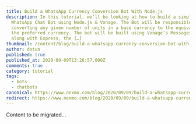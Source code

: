 ```yaml
---
title: Build a WhatsApp Currency Conversion Bot With Node.js
description: In this tutorial, we’ll be looking at how to build a simple
  WhatsApp Chat Bot using Node.js & Vonage. The Bot will be responsible for
  converting any given number of units in a base currency to the equivalent in
  the preferred currency. The bot will be built using Vonage’s Messages API
  along with Express, the […]
thumbnail: /content/blog/build-a-whatsapp-currency-conversion-bot-with-node-js/Blog_Node-js_WhatsApp_1200x600.png
author: dotun
published: true
published_at: 2020-09-09T13:26:57.000Z
comments: true
category: tutorial
tags:
  - bots
  - chatbots
canonical: https://www.nexmo.com/blog/2020/09/09/build-a-whatsapp-currency-conversion-bot-with-node-js
redirect: https://www.nexmo.com/blog/2020/09/09/build-a-whatsapp-currency-conversion-bot-with-node-js
---
```


Content to be migrated...
